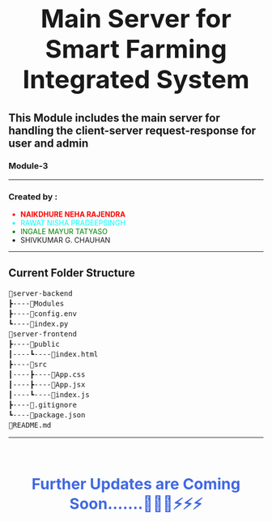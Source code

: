 <h1 style="text-align: center;font-size: 50px;" align="center">Main Server for Smart Farming Integrated System</h1>

## This Module includes the main server for handling the client-server request-response for user and admin

### Module-3

<hr>
<h3>Created by :</h3>
<ul>
    <li style="color: red; font-weight: bolder;">NAIKDHURE NEHA RAJENDRA</li>
    <li style="color: aqua;">RAWAT NISHA PRADEEPSINGH</li>
    <li style="color: green;">INGALE MAYUR TATYASO</li>
    <li>SHIVKUMAR G. CHAUHAN</li>
</ul>
<hr>

## Current Folder Structure
<pre style="line-height: 20px;">
📂server-backend
┣----📂Modules
┣----📜config.env
┗----📜index.py
📂server-frontend
┣----📂public
┃----┗----📜index.html
┣----📂src
┃----┣----📜App.css
┃----┣----📜App.jsx
┃----┗----📜index.js
┣----📜.gitignore
┗----📜package.json
📜README.md
</pre>
<hr>
<br/>
<h4 align="center" style="text-align: center;font-size: 30px;color: royalblue;">Further Updates are Coming Soon.......🚀🚀🚀⚡⚡⚡</h4>